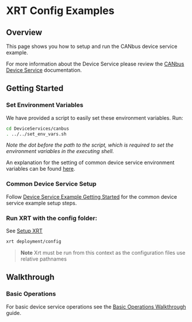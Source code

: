 # XRT Config Examples

## Overview

This page shows you how to setup and run the CANbus device service example.

For more information about the Device Service please review the [CANbus Device Service](https://docs.iotechsys.com/edge-connect30/xrt/devices/canbus.html) documentation.

## Getting Started

### **Set Environment Variables**

We have provided a script to easily set these environment variables. Run:

```bash
cd DeviceServices/canbus
. ../../set_env_vars.sh
```

_Note the dot before the path to the script, which is required to set the environment variables in the executing shell._

An explanation for the setting of common device service environment variables can be
found [here](../interactive-walkthrough/ds-getting-started-common.md#Device-service-configuration-setup).

### **Common Device Service Setup**

Follow [Device Service Example Getting Started](../interactive-walkthrough/ds-getting-started-common.md) for the common device service example setup steps.

### **Run XRT with the config folder:**

See [Setup XRT](../interactive-walkthrough/setup-xrt.md)

```bash
xrt deployment/config
```

> **Note** Xrt must be run from this context as the configuration files use relative pathnames

## Walkthrough

### Basic Operations

For basic device service operations see the [Basic Operations Walkthrough](../interactive-walkthrough/basic-operations.md) guide.
